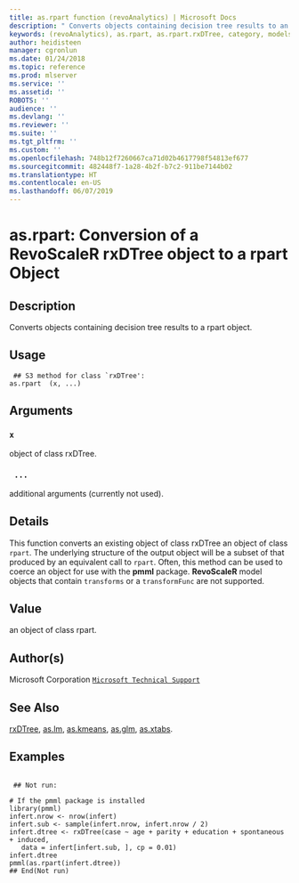 ```yaml
---
title: as.rpart function (revoAnalytics) | Microsoft Docs
description: " Converts objects containing decision tree results to an rpart object. "
keywords: (revoAnalytics), as.rpart, as.rpart.rxDTree, category, models
author: heidisteen
manager: cgronlun
ms.date: 01/24/2018
ms.topic: reference
ms.prod: mlserver
ms.service: ''
ms.assetid: ''
ROBOTS: ''
audience: ''
ms.devlang: ''
ms.reviewer: ''
ms.suite: ''
ms.tgt_pltfrm: ''
ms.custom: ''
ms.openlocfilehash: 748b12f7260667ca71d02b4617798f54813ef677
ms.sourcegitcommit: 482448f7-1a28-4b2f-b7c2-911be7144b02
ms.translationtype: HT
ms.contentlocale: en-US
ms.lasthandoff: 06/07/2019
---
```

 # <a name="asrpart-conversion-of-a-revoscaler-rxdtree-object-to-a-rpart-object"></a>as.rpart: Conversion of a RevoScaleR rxDTree object to a rpart Object 
 ## <a name="description"></a>Description

Converts objects containing decision tree results to a rpart object.


 ## <a name="usage"></a>Usage

```   
 ## S3 method for class `rxDTree':
as.rpart  (x, ...)

```

 ## <a name="arguments"></a>Arguments



 ### `x`
 object of class rxDTree. 


 ### ` ...`
 additional arguments (currently not used). 




 ## <a name="details"></a>Details

This function converts an existing object of class rxDTree an object of class `rpart`.
The underlying structure of the output object will be a subset of that produced by an equivalent call to `rpart`. Often, this method can be used to coerce an object for use with the **pmml** package.  **RevoScaleR** model objects that contain `transforms` or a `transformFunc` are not supported.



 ## <a name="value"></a>Value

an object of class rpart.


 ## <a name="authors"></a>Author(s)
 Microsoft Corporation [`Microsoft Technical Support`](https://go.microsoft.com/fwlink/?LinkID=698556&clcid=0x409)


 ## <a name="see-also"></a>See Also

[rxDTree](rxDTree.md), [as.lm](as.lm.md), [as.kmeans](as.kmeans.md), [as.glm](as.glm.md), [as.xtabs](as.xtabs.md).


 ## <a name="examples"></a>Examples

 ```

  ## Not run:

# If the pmml package is installed 
library(pmml)
infert.nrow <- nrow(infert)
infert.sub <- sample(infert.nrow, infert.nrow / 2)
infert.dtree <- rxDTree(case ~ age + parity + education + spontaneous + induced, 
    data = infert[infert.sub, ], cp = 0.01)
infert.dtree
pmml(as.rpart(infert.dtree))
 ## End(Not run) 
```




